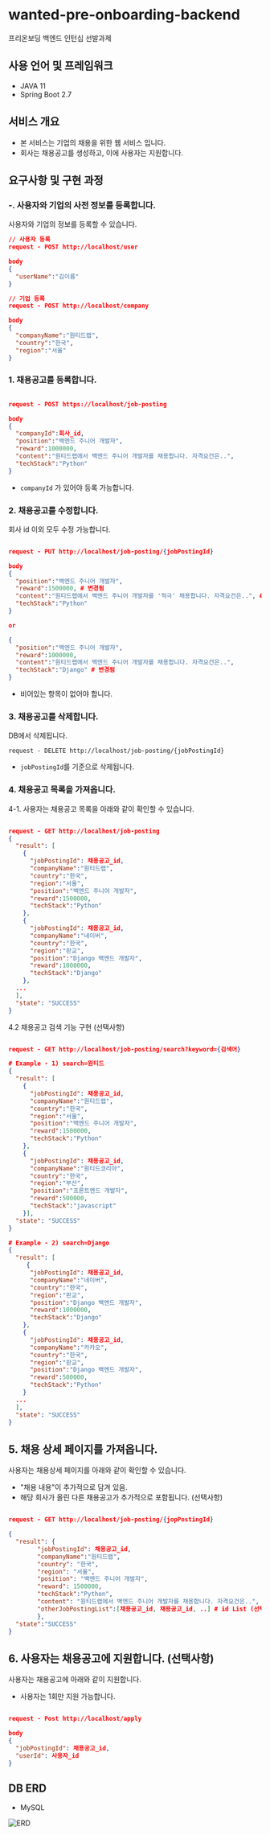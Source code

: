 # wanted-pre-onboarding-backend

프리온보딩 백엔드 인턴십 선발과제

## 사용 언어 및 프레임워크

- JAVA 11
- Spring Boot 2.7

## 서비스 개요

- 본 서비스는 기업의 채용을 위한 웹 서비스 입니다.
- 회사는 채용공고를 생성하고, 이에 사용자는 지원합니다.

## 요구사항 및 구현 과정

### -. 사용자와 기업의 사전 정보를 등록합니다.
사용자와 기업의 정보를 등록할 수 있습니다.

```json
// 사용자 등록
request - POST http://localhost/user

body
{
  "userName":"김이름"
}

// 기업 등록
request - POST http://localhost/company

body
{
  "companyName":"원티드랩",
  "country":"한국",
  "region":"서울"
}
```

### 1. 채용공고를 등록합니다.

```json

request - POST https://localhost/job-posting

body
{
  "companyId":회사_id,
  "position":"백엔드 주니어 개발자",
  "reward":1000000,
  "content":"원티드랩에서 백엔드 주니어 개발자를 채용합니다. 자격요건은..",
  "techStack":"Python"
}
```

- <code>companyId</code> 가 있어야 등록 가능합니다.

### 2. 채용공고를 수정합니다.

회사 id 이외 모두 수정 가능합니다.

```json

request - PUT http://localhost/job-posting/{jobPostingId}

body
{
  "position":"백엔드 주니어 개발자",
  "reward":1500000, # 변경됨
  "content":"원티드랩에서 백엔드 주니어 개발자를 '적극' 채용합니다. 자격요건은..", # 변경됨
  "techStack":"Python"
}

or

{
  "position":"백엔드 주니어 개발자",
  "reward":1000000,
  "content":"원티드랩에서 백엔드 주니어 개발자를 채용합니다. 자격요건은..",
  "techStack":"Django" # 변경됨
}
```

- 비어있는 항목이 없어야 합니다.

### 3. 채용공고를 삭제합니다.

DB에서 삭제됩니다.

```
request - DELETE http://localhost/job-posting/{jobPostingId}
```

- <code>jobPostingId</code>를 기준으로 삭제됩니다.

### 4. 채용공고 목록을 가져옵니다.

4-1. 사용자는 채용공고 목록을 아래와 같이 확인할 수 있습니다.

```json

request - GET http://localhost/job-posting
{
  "result": [
    {
	  "jobPostingId": 채용공고_id,
	  "companyName":"원티드랩",
	  "country":"한국",
	  "region":"서울",
	  "position":"백엔드 주니어 개발자",
	  "reward":1500000,
	  "techStack":"Python"
	},
	{
	  "jobPostingId": 채용공고_id,
	  "companyName":"네이버",
	  "country":"한국",
	  "region":"판교",
	  "position":"Django 백엔드 개발자",
	  "reward":1000000,
	  "techStack":"Django"
	},
  ...
  ],
  "state": "SUCCESS"
}
```

4.2 채용공고 검색 기능 구현 (선택사항)

```json

request - GET http://localhost/job-posting/search?keyword={검색어}

# Example - 1) search=원티드
{
  "result": [
    {        
	  "jobPostingId": 채용공고_id,
	  "companyName":"원티드랩",
	  "country":"한국",
	  "region":"서울",
	  "position":"백엔드 주니어 개발자",
	  "reward":1500000,
	  "techStack":"Python"
	},
	{
	  "jobPostingId": 채용공고_id,
	  "companyName":"원티드코리아",
	  "country":"한국",
	  "region":"부산",
	  "position":"프론트엔드 개발자",
	  "reward":500000,
	  "techStack":"javascript"
	}],
  "state": "SUCCESS"
}

# Example - 2) search=Django
{
  "result": [
     {
      "jobPostingId": 채용공고_id,
	  "companyName":"네이버",
	  "country":"한국",
	  "region":"판교",
	  "position":"Django 백엔드 개발자",
	  "reward":1000000,
	  "techStack":"Django"
	},
	{
	  "jobPostingId": 채용공고_id,
	  "companyName":"카카오",
	  "country":"한국",
	  "region":"판교",
	  "position":"Django 백엔드 개발자",
	  "reward":500000,
	  "techStack":"Python"
	}
  ...
  ],
  "state": "SUCCESS"
}
```

## 5. 채용 상세 페이지를 가져옵니다.

사용자는 채용상세 페이지를 아래와 같이 확인할 수 있습니다.

- "채용 내용"이 추가적으로 담겨 있음.
- 해당 회사가 올린 다른 채용공고가 추가적으로 포함됩니다. (선택사항)

```json

request - GET http://localhost/job-posting/{jopPostingId}

{
  "result": {
        "jobPostingId": 채용공고_id,
        "companyName":"원티드랩",
        "country": "한국",
        "region": "서울",
        "position": "백엔드 주니어 개발자",
        "reward": 1500000,
        "techStack":"Python",
        "content": "원티드랩에서 백엔드 주니어 개발자를 채용합니다. 자격요건은..",
        "otherJobPostingList":[채용공고_id, 채용공고_id, ..] # id List (선택사항 및 가산점요소).
        },
  "state":"SUCCESS"
}
```

## 6. 사용자는 채용공고에 지원합니다. (선택사항)

사용자는 채용공고에 아래와 같이 지원합니다.

- 사용자는 1회만 지원 가능합니다.

```json

request - Post http://localhost/apply

body
{
  "jobPostingId": 채용공고_id,
  "userId": 사용자_id
}
```

## DB ERD

- MySQL

![ERD](README.assets/db_ERD.png)
